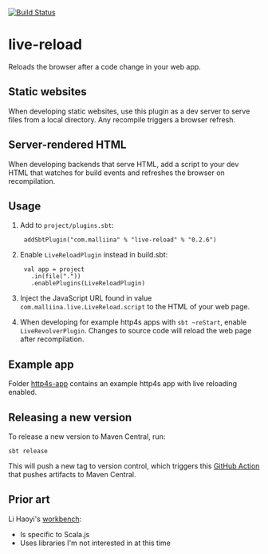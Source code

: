 [![Build Status](https://github.com/malliina/live-reload/workflows/Test/badge.svg)](https://github.com/malliina/live-reload/actions)

# live-reload

Reloads the browser after a code change in your web app.

## Static websites

When developing static websites, use this plugin as a dev server to serve files from a local directory. 
Any recompile triggers a browser refresh.

## Server-rendered HTML

When developing backends that serve HTML, add a script to your dev HTML that watches for build events and
refreshes the browser on recompilation.

## Usage

1. Add to `project/plugins.sbt`:

        addSbtPlugin("com.malliina" % "live-reload" % "0.2.6")

1. Enable `LiveReloadPlugin` instead in build.sbt:

        val app = project
          .in(file("."))
          .enablePlugins(LiveReloadPlugin)

1. Inject the JavaScript URL found in value `com.malliina.live.LiveReload.script` to the HTML of your web page.

1. When developing for example http4s apps with `sbt ~reStart`, enable `LiveRevolverPlugin`. Changes to source code will reload the web page after recompilation.

## Example app

Folder [http4s-app](http4s-app) contains an example http4s app with live reloading enabled.

## Releasing a new version

To release a new version to Maven Central, run:

    sbt release
    
This will push a new tag to version control, which triggers this [GitHub Action](.github/workflows/release.yml) that 
pushes artifacts to Maven Central.

## Prior art

Li Haoyi's [workbench](https://github.com/lihaoyi/workbench):

- Is specific to Scala.js
- Uses libraries I'm not interested in at this time
